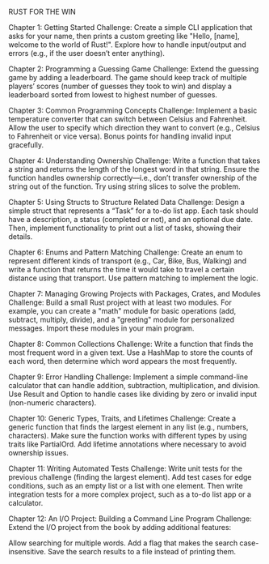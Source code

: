 RUST FOR THE WIN

Chapter 1: Getting Started
Challenge: Create a simple CLI application that asks for your name, then prints a custom greeting like "Hello, [name], welcome to the world of Rust!". Explore how to handle input/output and errors (e.g., if the user doesn’t enter anything).

Chapter 2: Programming a Guessing Game
Challenge: Extend the guessing game by adding a leaderboard. The game should keep track of multiple players’ scores (number of guesses they took to win) and display a leaderboard sorted from lowest to highest number of guesses.

Chapter 3: Common Programming Concepts
Challenge: Implement a basic temperature converter that can switch between Celsius and Fahrenheit. Allow the user to specify which direction they want to convert (e.g., Celsius to Fahrenheit or vice versa). Bonus points for handling invalid input gracefully.

Chapter 4: Understanding Ownership
Challenge: Write a function that takes a string and returns the length of the longest word in that string. Ensure the function handles ownership correctly—i.e., don’t transfer ownership of the string out of the function. Try using string slices to solve the problem.

Chapter 5: Using Structs to Structure Related Data
Challenge: Design a simple struct that represents a “Task” for a to-do list app. Each task should have a description, a status (completed or not), and an optional due date. Then, implement functionality to print out a list of tasks, showing their details.

Chapter 6: Enums and Pattern Matching
Challenge: Create an enum to represent different kinds of transport (e.g., Car, Bike, Bus, Walking) and write a function that returns the time it would take to travel a certain distance using that transport. Use pattern matching to implement the logic.

Chapter 7: Managing Growing Projects with Packages, Crates, and Modules
Challenge: Build a small Rust project with at least two modules. For example, you can create a "math" module for basic operations (add, subtract, multiply, divide), and a "greeting" module for personalized messages. Import these modules in your main program.

Chapter 8: Common Collections
Challenge: Write a function that finds the most frequent word in a given text. Use a HashMap to store the counts of each word, then determine which word appears the most frequently.

Chapter 9: Error Handling
Challenge: Implement a simple command-line calculator that can handle addition, subtraction, multiplication, and division. Use Result and Option to handle cases like dividing by zero or invalid input (non-numeric characters).

Chapter 10: Generic Types, Traits, and Lifetimes
Challenge: Create a generic function that finds the largest element in any list (e.g., numbers, characters). Make sure the function works with different types by using traits like PartialOrd. Add lifetime annotations where necessary to avoid ownership issues.

Chapter 11: Writing Automated Tests
Challenge: Write unit tests for the previous challenge (finding the largest element). Add test cases for edge conditions, such as an empty list or a list with one element. Then write integration tests for a more complex project, such as a to-do list app or a calculator.

Chapter 12: An I/O Project: Building a Command Line Program
Challenge: Extend the I/O project from the book by adding additional features:

Allow searching for multiple words.
Add a flag that makes the search case-insensitive.
Save the search results to a file instead of printing them.

